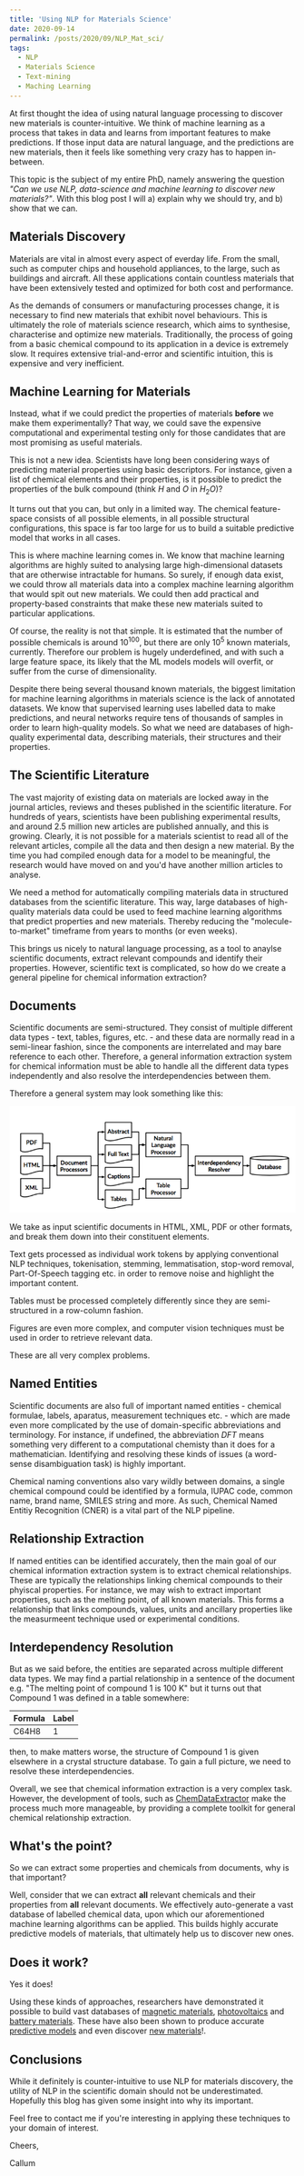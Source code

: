```yaml
---
title: 'Using NLP for Materials Science'
date: 2020-09-14
permalink: /posts/2020/09/NLP_Mat_sci/
tags:
  - NLP
  - Materials Science
  - Text-mining
  - Maching Learning
---
```

At first thought the idea of using natural language processing to discover new materials is counter-intuitive. We think of machine learning as a process that takes in data and learns from important features to make predictions. If those input data are natural language, and the predictions are new materials, then it feels like something very crazy has to happen in-between.

This topic is the subject of my entire PhD, namely answering the question <i>"Can we use NLP, data-science and machine learning to discover new materials?"</i>. With this blog post I will a) explain why we should try, and b) show that we can.

## Materials Discovery

Materials are vital in almost every aspect of everday life. From the small, such as computer chips and household appliances, to the large, such as buildings and aircraft. All these applications contain countless materials that have been extensively tested and optimized for both cost and performance.  

As the demands of consumers or manufacturing processes change, it is necessary to find new materials that exhibit novel behaviours. This is ultimately the role of materials science research, which aims to synthesise, characterise and optimize new materials. Traditionally, the process of going from a basic chemical compound to its application in a device is extremely slow. It requires extensive trial-and-error and scientific intuition, this is expensive and very inefficient.

## Machine Learning for Materials

Instead, what if we could predict the properties of materials <b>before</b> we make them experimentally? That way, we could save the expensive computational and experimental testing only for those candidates that are most promising as useful materials.

This is not a new idea. Scientists have long been considering ways of predicting material properties using basic descriptors. For instance, given a list of chemical elements and their properties, is it possible to predict the properties of the bulk compound (think $H$ and $O$ in $H_2O$)?

It turns out that you can, but only in a limited way. The chemical feature-space consists of all possible elements, in all possible structural configurations, this space is far too large for us to build a suitable predictive model that works in all cases.

This is where machine learning comes in. We know that machine learning algorithms are highly suited to analysing large high-dimensional datasets that are otherwise intractable for humans. So surely, if enough data exist, we could throw all materials data into a complex machine learning algorithm that would spit out new materials. We could then add practical and property-based constraints that make these new materials suited to particular applications.

Of course, the reality is not that simple. It is estimated that the number of possible chemicals is around $10^{100}$, but there are only $10^5$ known materials, currently. Therefore our problem is hugely underdefined, and with such a large feature space, its likely that the ML models models will overfit, or suffer from the curse of dimensionality.  

Despite there being several thousand known materials, the biggest limitation for machine learning algorithms in materials science is the lack of annotated datasets. We know that supervised learning uses labelled data to make predictions, and neural networks require tens of thousands of samples in order to learn high-quality models. So what we need are databases of high-quality experimental data, describing materials, their structures and their properties.

## The Scientific Literature

The vast majority of existing data on materials are locked away in the journal articles, reviews and theses published in the scientific literature. For hundreds of years, scientists have been publishing experimental results, and around 2.5 million new articles are published annually, and this is growing. Clearly, it is not possible for a materials scientist to read all of the relevant articles, compile all the data and then design a new material. By the time you had compiled enough data for a model to be meaningful, the research would have moved on and you'd have another million articles to analyse.

We need a method for automatically compiling materials data in structured databases from the scientific literature. This way, large databases of high-quality materials data could be used to feed machine learning algorithms that predict properties and new materials. Thereby reducing the "molecule-to-market" timeframe from years to months (or even weeks).

This brings us nicely to natural language processing, as a tool  to anaylse scientific documents, extract relevant compounds and identify their properties. However, scientific text is complicated, so how do we create a general pipeline for chemical information extraction?

## Documents
Scientific documents are semi-structured. They consist of multiple different data types - text, tables, figures, etc. - and these data are normally read in a semi-linear fashion, since the components are interrelated and may bare reference to each other. Therefore, a general information extraction system for chemical information must be able to handle all the different data types independently and also resolve the interdependencies between them.

Therefore a general system may look something like this:

![CDE](/images/system_overview.png)

We take as input scientific documents in HTML, XML, PDF or other formats, and break them down into their constituent elements.

Text gets processed as individual work tokens by applying conventional NLP techniques, tokenisation, stemming, lemmatisation, stop-word removal, Part-Of-Speech tagging etc. in order to remove noise and highlight the important content.

Tables must be processed completely differently since they are semi-structured in a row-column fashion.

Figures are even more complex, and computer vision techniques must be used in order to retrieve relevant data.

These are all very complex problems.

## Named Entities
Scientific documents are also full of important named entities - chemical formulae, labels, aparatus, measurement techniques etc. - which are made even more complicated by the use of domain-specific abbreviations and terminology. For instance, if undefined, the abbreviation <i>DFT</i> means something very different to a computational chemisty than it does for a mathematician. Identifying and resolving these kinds of issues (a word-sense disambiguation task) is highly important. 

Chemical naming conventions also vary wildly between domains, a single chemical compound could be identified by a formula, IUPAC code, common name, brand name, SMILES string and more. As such, Chemical Named Entitiy Recognition (CNER) is a vital part of the NLP pipeline.

## Relationship Extraction
If named entities can be identified accurately, then the main goal of our chemical information extraction system is to extract chemical relationships. These are typically the relationships linking chemical compounds to their phyiscal properties. For instance, we may wish to extract important properties, such as the melting point, of all known materials. This forms a relationship that links compounds, values, units and ancillary properties like the measurmeent technique used or experimental conditions.


## Interdependency Resolution
But as we said before, the entities are separated across multiple different data types. We may find a partial relationship in a sentence of the document e.g. "The melting point of compound 1 is 100 K" but it turns out that Compound 1 was defined in a table somewhere:


Formula|Label
--|--|
C64H8|1

then, to make matters worse, the structure of Compound 1 is given elsewhere in a crystal structure database. To gain a full picture, we need to resolve these interdependencies.

Overall, we see that chemical information extraction is a very complex task. However, the development of tools, such as [ChemDataExtractor](https://chemdataextractor.org) make the process much more manageable, by providing a complete toolkit for general chemical relationship extraction.


## What's the point?
So we can extract some properties and chemicals from documents, why is that important? 

Well, consider that we can extract <b>all</b> relevant chemicals and their properties from <b>all</b> relevant documents. We effectively auto-generate a vast database of labelled chemical data, upon which our aforementioned machine learning algorithms can be applied. This builds highly accurate predictive models of materials, that ultimately help us to discover new ones.

## Does it work?
Yes it does! 

Using these kinds of approaches, researchers have demonstrated it possible to build vast databases of [magnetic materials](https://www.nature.com/articles/sdata2018111), [photovoltaics](https://ui.adsabs.harvard.edu/abs/2019APS..MARB22013B/abstract) and [battery materials](https://www.nature.com/articles/s41597-020-00602-2). These have also been shown to produce accurate [predictive models](https://www.nature.com/articles/s41524-020-0287-8) and even discover [new materials](https://www.nature.com/articles/s41427-020-0214-y)!.

## Conclusions
While it definitely is counter-intuitive to use NLP for materials discovery, the utility of NLP in the scientific domain should not be underestimated. Hopefully this blog has given some insight into why its important.

Feel free to contact me if you're interesting in applying these techniques to your domain of interest.

Cheers,

Callum
